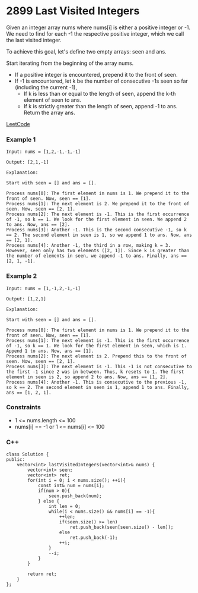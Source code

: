 # 2899 Last Visited Integers

Given an integer array nums where nums[i] is either a positive integer or -1. We need to find for each -1 the respective positive integer, which we call the last visited integer.

To achieve this goal, let's define two empty arrays: seen and ans.

Start iterating from the beginning of the array nums.

* If a positive integer is encountered, prepend it to the front of seen.
* If -1 is encountered, let k be the number of consecutive -1s seen so far (including the current -1),
    * If k is less than or equal to the length of seen, append the k-th element of seen to ans.
    * If k is strictly greater than the length of seen, append -1 to ans.
Return the array ans.

[LeetCode](https://leetcode.cn/problems/last-visited-integers/)

### Example 1

```
Input: nums = [1,2,-1,-1,-1]

Output: [2,1,-1]

Explanation:

Start with seen = [] and ans = [].

Process nums[0]: The first element in nums is 1. We prepend it to the front of seen. Now, seen == [1].
Process nums[1]: The next element is 2. We prepend it to the front of seen. Now, seen == [2, 1].
Process nums[2]: The next element is -1. This is the first occurrence of -1, so k == 1. We look for the first element in seen. We append 2 to ans. Now, ans == [2].
Process nums[3]: Another -1. This is the second consecutive -1, so k == 2. The second element in seen is 1, so we append 1 to ans. Now, ans == [2, 1].
Process nums[4]: Another -1, the third in a row, making k = 3. However, seen only has two elements ([2, 1]). Since k is greater than the number of elements in seen, we append -1 to ans. Finally, ans == [2, 1, -1].
```

### Example 2

```
Input: nums = [1,-1,2,-1,-1]

Output: [1,2,1]

Explanation:

Start with seen = [] and ans = [].

Process nums[0]: The first element in nums is 1. We prepend it to the front of seen. Now, seen == [1].
Process nums[1]: The next element is -1. This is the first occurrence of -1, so k == 1. We look for the first element in seen, which is 1. Append 1 to ans. Now, ans == [1].
Process nums[2]: The next element is 2. Prepend this to the front of seen. Now, seen == [2, 1].
Process nums[3]: The next element is -1. This -1 is not consecutive to the first -1 since 2 was in between. Thus, k resets to 1. The first element in seen is 2, so append 2 to ans. Now, ans == [1, 2].
Process nums[4]: Another -1. This is consecutive to the previous -1, so k == 2. The second element in seen is 1, append 1 to ans. Finally, ans == [1, 2, 1].
```

### Constraints

* 1 <= nums.length <= 100
* nums[i] == -1 or 1 <= nums[i] <= 100


### C++ 

```
class Solution {
public:
    vector<int> lastVisitedIntegers(vector<int>& nums) {
        vector<int> seen;
        vector<int> ret;
        for(int i = 0; i < nums.size(); ++i){
            const int& num = nums[i];
            if(num > 0){
                seen.push_back(num);
            } else {
                int len = 0;
                while(i < nums.size() && nums[i] == -1){
                    ++len;
                    if(seen.size() >= len)
                        ret.push_back(seen[seen.size() - len]);
                    else
                        ret.push_back(-1);
                    ++i;
                }
                --i;
            }
        }
        
        return ret;
    }
};
```